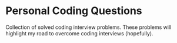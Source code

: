 # Personal Coding Questions
Collection of solved coding interview problems.
These problems will highlight my road to overcome coding interviews (hopefully).

